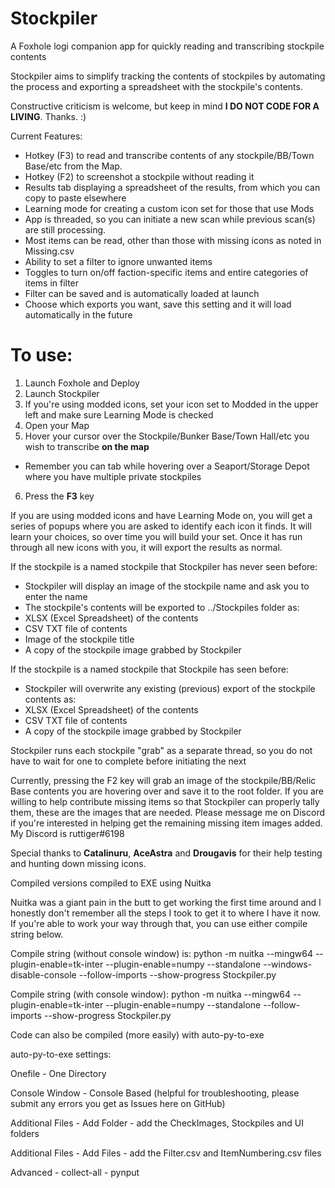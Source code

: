 # Stockpiler
A Foxhole logi companion app for quickly reading and transcribing stockpile contents

Stockpiler aims to simplify tracking the contents of stockpiles by automating the process and exporting a spreadsheet with the stockpile's contents.

Constructive criticism is welcome, but keep in mind **I DO NOT CODE FOR A LIVING**.  Thanks. :)

Current Features:
- Hotkey (F3) to read and transcribe contents of any stockpile/BB/Town Base/etc from the Map.
- Hotkey (F2) to screenshot a stockpile without reading it
- Results tab displaying a spreadsheet of the results, from which you can copy to paste elsewhere
- Learning mode for creating a custom icon set for those that use Mods
- App is threaded, so you can initiate a new scan while previous scan(s) are still processing.
- Most items can be read, other than those with missing icons as noted in Missing.csv
- Ability to set a filter to ignore unwanted items
- Toggles to turn on/off faction-specific items and entire categories of items in filter
- Filter can be saved and is automatically loaded at launch
- Choose which exports you want, save this setting and it will load automatically in the future

# To use:
1. Launch Foxhole and Deploy
2. Launch Stockpiler
3. If you're using modded icons, set your icon set to Modded in the upper left and make sure Learning Mode is checked
4. Open your Map
5. Hover your cursor over the Stockpile/Bunker Base/Town Hall/etc you wish to transcribe **on the map**
- Remember you can tab while hovering over a Seaport/Storage Depot where you have multiple private stockpiles
6. Press the **F3** key

If you are using modded icons and have Learning Mode on, you will get a series of popups where you are asked to identify each icon it finds.  It will learn your choices, so over time you will build your set.  Once it has run through all new icons with you, it will export the results as normal.

If the stockpile is a named stockpile that Stockpiler has never seen before:
- Stockpiler will display an image of the stockpile name and ask you to enter the name
- The stockpile's contents will be exported to ../Stockpiles folder as:
- XLSX (Excel Spreadsheet) of the contents
- CSV TXT file of contents
- Image of the stockpile title
- A copy of the stockpile image grabbed by Stockpiler

If the stockpile is a named stockpile that Stockpile has seen before:
- Stockpiler will overwrite any existing (previous) export of the stockpile contents as:
- XLSX (Excel Spreadsheet) of the contents
- CSV TXT file of contents
- A copy of the stockpile image grabbed by Stockpiler


Stockpiler runs each stockpile "grab" as a separate thread, so you do not have to wait for one to complete before initiating the next


Currently, pressing the F2 key will grab an image of the stockpile/BB/Relic Base contents you are hovering over and save it to the root folder.  If you are willing to help contribute missing items so that Stockpiler can properly tally them, these are the images that are needed.  Please message me on Discord if you're interested in helping get the remaining missing item images added.
My Discord is ruttiger#6198

Special thanks to **Catalinuru**, **AceAstra** and **Drougavis** for their help testing and hunting down missing icons.

Compiled versions compiled to EXE using Nuitka

Nuitka was a giant pain in the butt to get working the first time around and I honestly don't remember all the steps I took to get it to where I have it now.  If you're able to work your way through that, you can use either compile string below.

Compile string (without console window) is:
python -m nuitka --mingw64 --plugin-enable=tk-inter --plugin-enable=numpy --standalone --windows-disable-console --follow-imports --show-progress Stockpiler.py

Compile string (with console window):
python -m nuitka --mingw64 --plugin-enable=tk-inter --plugin-enable=numpy --standalone --follow-imports --show-progress Stockpiler.py


Code can also be compiled (more easily) with auto-py-to-exe

auto-py-to-exe settings:

Onefile - One Directory

Console Window - Console Based (helpful for troubleshooting, please submit any errors you get as Issues here on GitHub)

Additional Files - Add Folder - add the CheckImages, Stockpiles and UI folders

Additional Files - Add Files - add the Filter.csv and ItemNumbering.csv files

Advanced - collect-all - pynput
